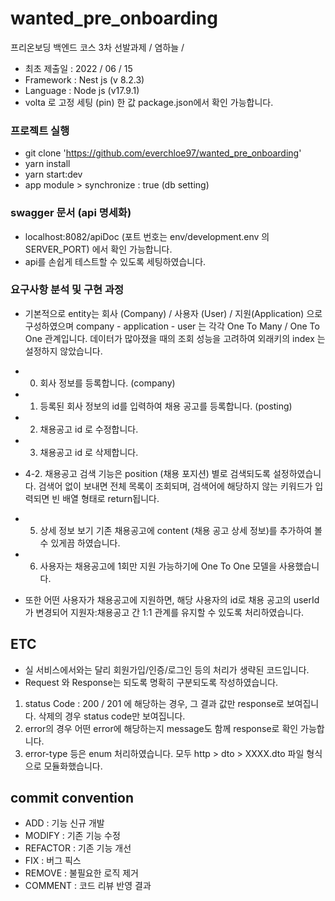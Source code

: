 # wanted_pre_onboarding
프리온보딩 백엔드 코스 3차 선발과제 / 염하늘 /
- 최초 제출일 : 2022 / 06 / 15
- Framework : Nest js (v 8.2.3)
- Language : Node js (v17.9.1)
- volta 로 고정 세팅 (pin) 한 값 package.json에서 확인 가능합니다.

### 프로젝트 실행
- git clone 'https://github.com/everchloe97/wanted_pre_onboarding'
- yarn install
- yarn start:dev 
- app module > synchronize : true (db setting)

### swagger 문서 (api 명세화)
- localhost:8082/apiDoc (포트 번호는 env/development.env 의 SERVER_PORT) 에서 확인 가능합니다.
- api를 손쉽게 테스트할 수 있도록 세팅하였습니다.

### 요구사항 분석 및 구현 과정
- 기본적으로 entity는 회사 (Company) / 사용자 (User) / 지원(Application) 으로 구성하였으며
company - application - user 는 각각 One To Many / One To One 관계입니다.
데이터가 많아졌을 때의 조회 성능을 고려하여 외래키의 index 는 설정하지 않았습니다.

- 0. 회사 정보를 등록합니다. (company)
- 1. 등록된 회사 정보의 id를 입력하여 채용 공고를 등록합니다. (posting)
- 2. 채용공고 id 로 수정합니다. 
- 3. 채용공고 id 로 삭제합니다.
- 4-2. 채용공고 검색 기능은 position (채용 포지션) 별로 검색되도록 설정하였습니다.
검색어 없이 보내면 전체 목록이 조회되며, 검색어에 해당하지 않는 키워드가 입력되면 빈 배열 형태로 return됩니다.
- 5. 상세 정보 보기
기존 채용공고에 content (채용 공고 상세 정보)를 추가하여 볼 수 있게끔 하였습니다.
- 6. 사용자는 채용공고에 1회만 지원 가능하기에 One To One 모델을 사용했습니다.
- 또한 어떤 사용자가 채용공고에 지원하면, 해당 사용자의 id로 채용 공고의 userId가 변경되어 지원자:채용공고 간 1:1 관계를 유지할 수 있도록 처리하였습니다.

## ETC
- 실 서비스에서와는 달리 회원가입/인증/로그인 등의 처리가 생략된 코드입니다.
- Request 와 Response는 되도록 명확히 구분되도록 작성하였습니다.
1. status Code : 200 / 201 에 해당하는 경우, 그 결과 값만 response로 보여집니다. 삭제의 경우 status code만 보여집니다.
2. error의 경우 어떤 error에 해당하는지 message도 함께 response로 확인 가능합니다.
3. error-type 등은 enum 처리하였습니다.
모두 http > dto > XXXX.dto 파일 형식으로 모듈화했습니다.

## commit convention
- ADD : 기능 신규 개발
- MODIFY : 기존 기능 수정
- REFACTOR : 기존 기능 개선
- FIX : 버그 픽스
- REMOVE : 불필요한 로직 제거
- COMMENT : 코드 리뷰 반영 결과
